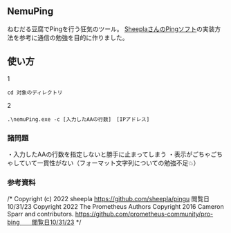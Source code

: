 ## NemuPing
ねむだる豆腐でPingを行う狂気のツール。
[SheeplaさんのPingソフト](https://github.com/sheepla/pingu)の実装方法を参考に通信の勉強を目的に作りました。

## 使い方
1
```
cd 対象のディレクトリ
```
2
```
.\nemuPing.exe -c [入力したAAの行数]　[IPアドレス]
```

### 諸問題
・入力したAAの行数を指定しないと勝手に止まってしまう
・表示がごちゃごちゃしていて一貫性がない（フォーマット文字列についての勉強不足💥）


### 参考資料
/*
Copyright (c) 2022 sheepla
https://github.com/sheepla/pingu  閲覧日10/31/23
Copyright 2022 The Prometheus Authors
Copyright 2016 Cameron Sparr and contributors.
https://github.com/prometheus-community/pro-bing　　閲覧日10/31/23 
*/